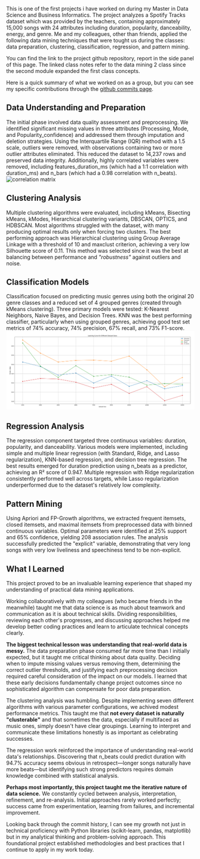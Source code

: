 This is one of the first projects i have worked on during my Master in Data Science and Business Informatics.
The project analyzes a Spotify Tracks dataset which was provided by the teachers, containing approximately 15,000 songs with 24 attributes including duration, popularity, danceability, energy, and genre. Me and my colleagues, other than friends, applied the following data mining techniques that were tought us during the classes: data preparation, clustering, classification, regression, and pattern mining.

You can find the link to the project github repository, report in the side panel of this page. The linked class notes refer to the data mining 2 class since the second module expanded the first class concepts.

Here is a quick summary of what we worked on as a group, but you can see my specific contributions through the [github commits page](https://github.com/AlessandroCarella/data-mining-project/commits/main/). 

## Data Understanding and Preparation

The initial phase involved data quality assessment and preprocessing. We identified significant missing values in three attributes (Processing, Mode, and Popularity_confidence) and addressed them through imputation and deletion strategies. Using the Interquartile Range (IQR) method with a 1.5 scale, outliers were removed, with observations containing two or more outlier attributes eliminated. This reduced the dataset to 14,237 rows and preserved data integrity. Additionally, highly correlated variables were removed, including features_duration_ms (which had a 1:1 correlation with duration_ms) and n_bars (which had a 0.98 correlation with n_beats).
![correlation matrix](heatmap.png)

## Clustering Analysis

Multiple clustering algorithms were evaluated, including kMeans, Bisecting kMeans, kModes, Hierarchical clustering variants, DBSCAN, OPTICS, and HDBSCAN. Most algorithms struggled with the dataset, with many producing optimal results only when forcing two clusters. The best performing approach was Hierarchical clustering using Group Average Linkage with a threshold of 10 and maxclust criterion, achieving a very low Silhouette score of 0.11. This method was selected since it was the best at balancing between performance and _"robustness"_ against outliers and noise.

## Classification Models

Classification focused on predicting music genres using both the original 20 genre classes and a reduced set of 4 grouped genres (created through kMeans clustering). Three primary models were tested: K-Nearest Neighbors, Naive Bayes, and Decision Trees. KNN was the best performing classifier, particularly when using grouped genres, achieving good test set metrics of 74% accuracy, 74% precision, 67% recall, and 73% F1-score.
![results](learningCurve.png)

## Regression Analysis

The regression component targeted three continuous variables: duration, popularity, and danceability. Various models were implemented, including simple and multiple linear regression (with Standard, Ridge, and Lasso regularization), KNN-based regression, and decision tree regression. The best results emerged for duration prediction using n_beats as a predictor, achieving an R² score of 0.947. Multiple regression with Ridge regularization consistently performed well across targets, while Lasso regularization underperformed due to the dataset's relatively low complexity.

## Pattern Mining

Using Apriori and FP-Growth algorithms, we extracted frequent itemsets, closed itemsets, and maximal itemsets from preprocessed data with binned continuous variables. Optimal parameters were identified at 25% support and 65% confidence, yielding 208 association rules. The analysis successfully predicted the "explicit" variable, demonstrating that very long songs with very low liveliness and speechiness tend to be non-explicit.

## What I Learned

This project proved to be an invaluable learning experience that shaped my understanding of practical data mining applications.

Working collaboratively with my colleagues (who became friends in the meanwhile) taught me that data science is as much about teamwork and communication as it is about technical skills. Dividing responsibilities, reviewing each other's progresses, and discussing approaches helped me develop better coding practices and learn to articulate technical concepts clearly. 

**The biggest technical lesson was understanding that real-world data is messy.** The data preparation phase consumed far more time than I initially expected, but it taught me critical thinking about data quality. Deciding when to impute missing values versus removing them, determining the correct outlier thresholds, and justifying each preprocessing decision required careful consideration of the impact on our models. I learned that these early decisions fundamentally change project outcomes since no sophisticated algorithm can compensate for poor data preparation.

The clustering analysis was humbling. Despite implementing seven different algorithms with various parameter configurations, we achived modest performance metrics. This taught me that **not every dataset is naturally "clusterable"** and that sometimes the data, especially if multifaced as music ones, simply doesn't have clear groupings. Learning to interpret and communicate these limitations honestly is as important as celebrating successes.

The regression work reinforced the importance of understanding real-world data's relationships. Discovering that n_beats could predict duration with 94.7% accuracy seems obvious in retrospect—longer songs naturally have more beats—but identifying such strong predictors requires domain knowledge combined with statistical analysis.

**Perhaps most importantly, this project taught me the iterative nature of data science.** We constantly cycled between analysis, interpretation, refinement, and re-analysis. Initial approaches rarely worked perfectly; success came from experimentation, learning from failures, and incremental improvement.

Looking back through the commit history, I can see my growth not just in technical proficiency with Python libraries (scikit-learn, pandas, matplotlib) but in my analytical thinking and problem-solving approach. This foundational project established methodologies and best practices that I continue to apply in my work today.
